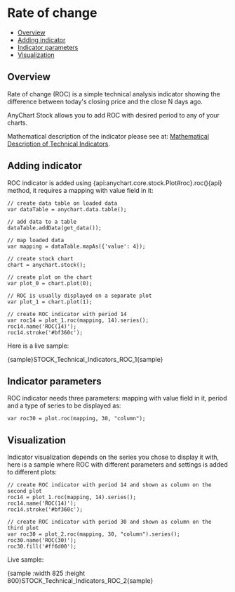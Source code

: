 # Rate of change

* [Overview](#overview)
* [Adding indicator](#adding_indicator)
* [Indicator parameters](#indicator_parameters)
* [Visualization](#visualization)

## Overview

Rate of change (ROC) is a simple technical analysis indicator showing the difference between today's closing price and the close N days ago.

AnyChart Stock allows you to add ROC with desired period to any of your charts.

Mathematical description of the indicator please see at: [Mathematical Description of Technical Indicators](Mathematical_Description).

## Adding indicator

ROC indicator is added using {api:anychart.core.stock.Plot#roc}.roc(){api} method, it requires a mapping with value field in it:

```
// create data table on loaded data
var dataTable = anychart.data.table();

// add data to a table
dataTable.addData(get_data());

// map loaded data
var mapping = dataTable.mapAs({'value': 4});

// create stock chart
chart = anychart.stock();

// create plot on the chart
var plot_0 = chart.plot(0);

// ROC is usually displayed on a separate plot
var plot_1 = chart.plot(1);

// create ROC indicator with period 14
var roc14 = plot_1.roc(mapping, 14).series();
roc14.name('ROC(14)');
roc14.stroke('#bf360c');
```

Here is a live sample:

{sample}STOCK\_Technical\_Indicators\_ROC\_1{sample}

## Indicator parameters

ROC indicator needs three parameters: mapping with value field in it, period and a type of series to be displayed as:

```
var roc30 = plot.roc(mapping, 30, "column");
```

## Visualization

Indicator visualization depends on the series you chose to display it with, here is a sample where ROC with different parameters and settings is added to different plots:

```
// create ROC indicator with period 14 and shown as column on the second plot
roc14 = plot_1.roc(mapping, 14).series();
roc14.name('ROC(14)');
roc14.stroke('#bf360c');

// create ROC indicator with period 30 and shown as column on the third plot
var roc30 = plot_2.roc(mapping, 30, "column").series();
roc30.name('ROC(30)');
roc30.fill('#ff6d00');
```

Live sample:

{sample :width 825 :height 800}STOCK\_Technical\_Indicators\_ROC\_2{sample}